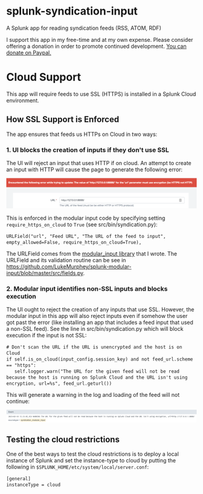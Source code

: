 # splunk-syndication-input
A Splunk app for reading syndication feeds (RSS, ATOM, RDF)

I support this app in my free-time and at my own expense. Please consider offering a donation in order to promote continued development. [You can donate on Paypal.](https://www.paypal.com/donate?business=MQSKTS3W7LUTY&item_name=Support+continued+development+of+Splunk+apps&currency_code=USD)


# Cloud Support

This app will require feeds to use SSL (HTTPS) is installed in a Splunk Cloud environment.

## How SSL Support is Enforced

The app ensures that feeds us HTTPs on Cloud in two ways:

### 1. UI blocks the creation of inputs if they don't use SSL

The UI will reject an input that uses HTTP if on cloud. An attempt to create an input with HTTP will cause the page to generate the following error:

![no http allowed](no_http_on_cloud.png)

This is enforced in the modular input code by specifying setting `require_https_on_cloud` to `True` (see src/bin/syndication.py):

```
URLField("url", "Feed URL", "The URL of the feed to input", empty_allowed=False, require_https_on_cloud=True),
```

The URLField comes from the [modular_input library](https://github.com/LukeMurphey/splunk-modular-input) that I wrote. The URLField and its validation routine can be see in https://github.com/LukeMurphey/splunk-modular-input/blob/master/src/fields.py. 

### 2. Modular input identifies non-SSL inputs and blocks execution

The UI ought to reject the creation of any inputs that use SSL. However, the modular input in this app will also reject inputs even if somehow the user got past the error (like installing an app that includes a feed input that used a non-SSL feed). See the line in src/bin/syndication.py which will block execution if the input is not SSL:

```
# Don't scan the URL if the URL is unencrypted and the host is on Cloud
if self.is_on_cloud(input_config.session_key) and not feed_url.scheme == "https":
   self.logger.warn("The URL for the given feed will not be read because the host is running on Splunk Cloud and the URL isn't using encryption, url=%s", feed_url.geturl())
```

This will generate a warning in the log and loading of the feed will not continue:

![no http allowed warning message](no_feed_for_you.png)

## Testing the cloud restrictions

One of the best ways to test the cloud restrictions is to deploy a local instance of Splunk and set the instance-type to cloud by putting the following in `$SPLUNK_HOME/etc/system/local/server.conf`:

```
[general]
instanceType = cloud
```
